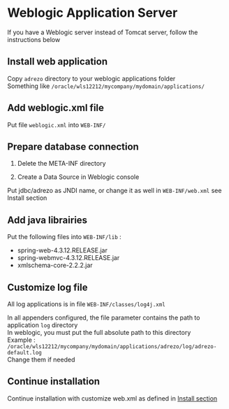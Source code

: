 # Weblogic Application Server

If you have a Weblogic server instead of Tomcat server, follow the instructions below

## Install web application
Copy `adrezo` directory to your weblogic applications folder  
Something like `/oracle/wls12212/mycompany/mydomain/applications/`

## Add weblogic.xml file
Put file `weblogic.xml` into `WEB-INF/`  

## Prepare database connection

1. Delete the META-INF directory

2. Create a Data Source in Weblogic console

Put jdbc/adrezo as JNDI name, or change it as well in `WEB-INF/web.xml` see Install section

## Add java librairies

Put the following files into `WEB-INF/lib` :
- spring-web-4.3.12.RELEASE.jar
- spring-webmvc-4.3.12.RELEASE.jar
- xmlschema-core-2.2.2.jar

## Customize log file
All log applications is in file `WEB-INF/classes/log4j.xml`

In all appenders configured, the file parameter contains the path to application `log` directory  
In weblogic, you must put the full absolute path to this directory  
Example : `/oracle/wls12212/mycompany/mydomain/applications/adrezo/log/adrezo-default.log`  
Change them if needed

## Continue installation
Continue installation with customize web.xml as defined in [Install section](../INSTALL.md)
